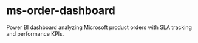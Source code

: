 # ms-order-dashboard
Power BI dashboard analyzing Microsoft product orders with SLA tracking and performance KPIs.
